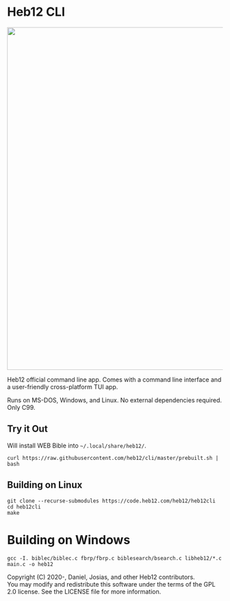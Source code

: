 # Heb12 CLI
<img src="https://heb12.com/assets/terminal.png" width="800">

Heb12 official command line app. Comes with a command line interface and  
a user-friendly cross-platform TUI app.  

Runs on MS-DOS, Windows, and Linux. No external dependencies required. Only C99.  

## Try it Out
Will install WEB Bible into `~/.local/share/heb12/`.  
```
curl https://raw.githubusercontent.com/heb12/cli/master/prebuilt.sh | bash
```

## Building on Linux
```
git clone --recurse-submodules https://code.heb12.com/heb12/heb12cli  
cd heb12cli
make
```

# Building on Windows
```
gcc -I. biblec/biblec.c fbrp/fbrp.c biblesearch/bsearch.c libheb12/*.c main.c -o heb12
```

Copyright (C) 2020-, Daniel, Josias, and other Heb12 contributors.  
You may modify and redistribute this software under the terms of the GPL 2.0 license. See the LICENSE file for more information.  
